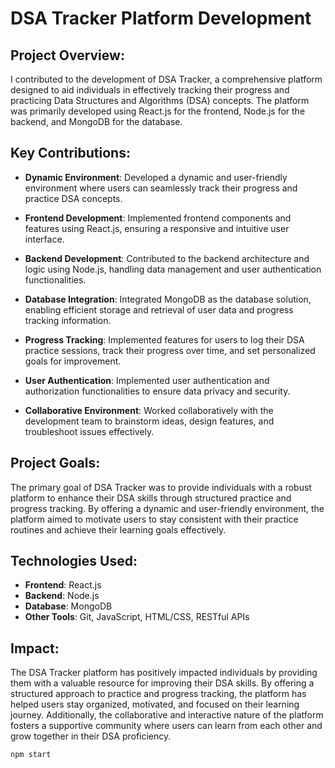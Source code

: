 # DSA Tracker Platform Development

## Project Overview:

I contributed to the development of DSA Tracker, a comprehensive platform designed to aid individuals in effectively tracking their progress and practicing Data Structures and Algorithms (DSA) concepts. The platform was primarily developed using React.js for the frontend, Node.js for the backend, and MongoDB for the database.

## Key Contributions:

- **Dynamic Environment**: Developed a dynamic and user-friendly environment where users can seamlessly track their progress and practice DSA concepts.
  
- **Frontend Development**: Implemented frontend components and features using React.js, ensuring a responsive and intuitive user interface.
  
- **Backend Development**: Contributed to the backend architecture and logic using Node.js, handling data management and user authentication functionalities.
  
- **Database Integration**: Integrated MongoDB as the database solution, enabling efficient storage and retrieval of user data and progress tracking information.
  
- **Progress Tracking**: Implemented features for users to log their DSA practice sessions, track their progress over time, and set personalized goals for improvement.
  
- **User Authentication**: Implemented user authentication and authorization functionalities to ensure data privacy and security.
  
- **Collaborative Environment**: Worked collaboratively with the development team to brainstorm ideas, design features, and troubleshoot issues effectively.

## Project Goals:

The primary goal of DSA Tracker was to provide individuals with a robust platform to enhance their DSA skills through structured practice and progress tracking. By offering a dynamic and user-friendly environment, the platform aimed to motivate users to stay consistent with their practice routines and achieve their learning goals effectively.

## Technologies Used:

- **Frontend**: React.js
- **Backend**: Node.js
- **Database**: MongoDB
- **Other Tools**: Git, JavaScript, HTML/CSS, RESTful APIs

## Impact:

The DSA Tracker platform has positively impacted individuals by providing them with a valuable resource for improving their DSA skills. By offering a structured approach to practice and progress tracking, the platform has helped users stay organized, motivated, and focused on their learning journey. Additionally, the collaborative and interactive nature of the platform fosters a supportive community where users can learn from each other and grow together in their DSA proficiency.



```bash
npm start
